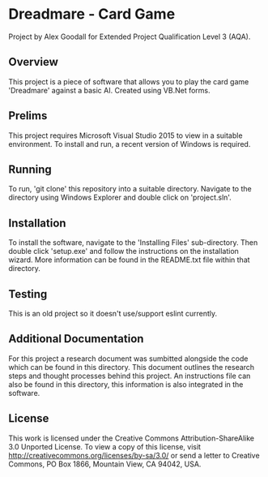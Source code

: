 Dreadmare - Card Game
=====================

Project by Alex Goodall for Extended Project Qualification Level 3 (AQA).

Overview
--------

This project is a piece of software that allows you to play the card game 'Dreadmare' against a basic AI. Created using VB.Net forms.

Prelims
-------

This project requires Microsoft Visual Studio 2015 to view in a suitable environment. To install and run, a recent version of Windows is required.

Running
-------

To run, 'git clone' this repository into a suitable directory. Navigate to the directory using Windows Explorer and double click on 'project.sln'.

Installation
------------

To install the software, navigate to the 'Installing Files' sub-directory. Then double click 'setup.exe' and follow the instructions on the installation wizard. More information can be found in the README.txt file within that directory.

Testing
-------

This is an old project so it doesn't use/support eslint currently.

Additional Documentation
------------------------

For this project a research document was sumbitted alongside the code which can be found in this directory. This document outlines the research steps and thought processes behind this project. An instructions file can also be found in this directory, this information is also integrated in the software.

License
-------

This work is licensed under the Creative Commons Attribution-ShareAlike 3.0 Unported License. To view a copy of this license, visit http://creativecommons.org/licenses/by-sa/3.0/ or send a letter to Creative Commons, PO Box 1866, Mountain View, CA 94042, USA.

